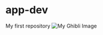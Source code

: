 # app-dev
 My first repository
![My Ghibli Image](https://raw.githubusercontent.com/username/repo/main/images/ghibli_scene.png)

